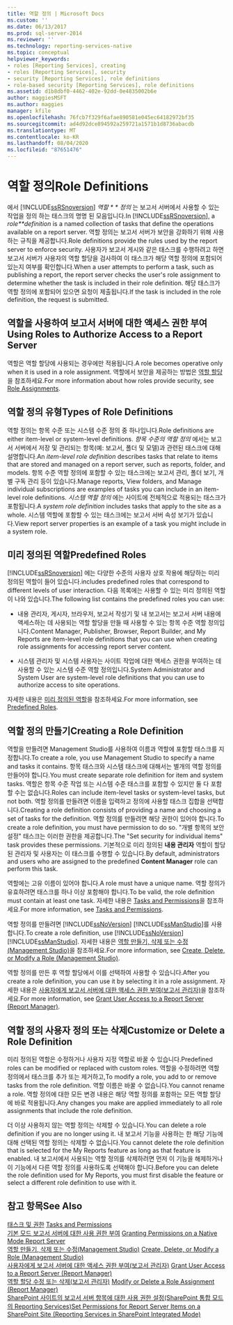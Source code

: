 ```yaml
---
title: 역할 정의 | Microsoft Docs
ms.custom: ''
ms.date: 06/13/2017
ms.prod: sql-server-2014
ms.reviewer: ''
ms.technology: reporting-services-native
ms.topic: conceptual
helpviewer_keywords:
- roles [Reporting Services], creating
- roles [Reporting Services], security
- security [Reporting Services], role definitions
- role-based security [Reporting Services], role definitions
ms.assetid: d1b8dbf0-4462-402e-92dd-0e4835002b6e
author: maggiesMSFT
ms.author: maggies
manager: kfile
ms.openlocfilehash: 76fcb7f329f6afae890581e045ec64182972bf35
ms.sourcegitcommit: ad4d92dce894592a259721a1571b1d8736abacdb
ms.translationtype: MT
ms.contentlocale: ko-KR
ms.lasthandoff: 08/04/2020
ms.locfileid: "87651476"
---
```

# <a name="role-definitions"></a><span data-ttu-id="101a1-102">역할 정의</span><span class="sxs-lookup"><span data-stu-id="101a1-102">Role Definitions</span></span>
  <span data-ttu-id="101a1-103">에서 [!INCLUDE[ssRSnoversion](../../includes/ssrsnoversion-md.md)] *역할 \* \* 정의* 는 보고서 서버에서 사용할 수 있는 작업을 정의 하는 태스크의 명명 된 모음입니다.</span><span class="sxs-lookup"><span data-stu-id="101a1-103">In [!INCLUDE[ssRSnoversion](../../includes/ssrsnoversion-md.md)], a *role\*\*definition* is a named collection of tasks that define the operations available on a report server.</span></span> <span data-ttu-id="101a1-104">역할 정의는 보고서 서버가 보안을 강화하기 위해 사용하는 규칙을 제공합니다.</span><span class="sxs-lookup"><span data-stu-id="101a1-104">Role definitions provide the rules used by the report server to enforce security.</span></span> <span data-ttu-id="101a1-105">사용자가 보고서 게시와 같은 태스크를 수행하려고 하면 보고서 서버가 사용자의 역할 할당을 검사하여 이 태스크가 해당 역할 정의에 포함되어 있는지 여부를 확인합니다.</span><span class="sxs-lookup"><span data-stu-id="101a1-105">When a user attempts to perform a task, such as publishing a report, the report server checks the user's role assignment to determine whether the task is included in their role definition.</span></span> <span data-ttu-id="101a1-106">해당 태스크가 역할 정의에 포함되어 있으면 요청이 제출됩니다.</span><span class="sxs-lookup"><span data-stu-id="101a1-106">If the task is included in the role definition, the request is submitted.</span></span>  
  
## <a name="using-roles-to-authorize-access-to-a-report-server"></a><span data-ttu-id="101a1-107">역할을 사용하여 보고서 서버에 대한 액세스 권한 부여</span><span class="sxs-lookup"><span data-stu-id="101a1-107">Using Roles to Authorize Access to a Report Server</span></span>  
 <span data-ttu-id="101a1-108">역할은 역할 할당에 사용되는 경우에만 적용됩니다.</span><span class="sxs-lookup"><span data-stu-id="101a1-108">A role becomes operative only when it is used in a role assignment.</span></span> <span data-ttu-id="101a1-109">역할에서 보안을 제공하는 방법은 [역할 할당](role-assignments.md)을 참조하세요.</span><span class="sxs-lookup"><span data-stu-id="101a1-109">For more information about how roles provide security, see [Role Assignments](role-assignments.md).</span></span>  
  
## <a name="types-of-role-definitions"></a><span data-ttu-id="101a1-110">역할 정의 유형</span><span class="sxs-lookup"><span data-stu-id="101a1-110">Types of Role Definitions</span></span>  
 <span data-ttu-id="101a1-111">역할 정의는 항목 수준 또는 시스템 수준 정의 중 하나입니다.</span><span class="sxs-lookup"><span data-stu-id="101a1-111">Role definitions are either item-level or system-level definitions.</span></span> <span data-ttu-id="101a1-112">*항목 수준의 역할 정의* 에서는 보고서 서버에서 저장 및 관리되는 항목(예: 보고서, 폴더 및 모델)과 관련된 태스크에 대해 설명합니다.</span><span class="sxs-lookup"><span data-stu-id="101a1-112">An *item-level role definition* describes tasks that relate to items that are stored and managed on a report server, such as reports, folder, and models.</span></span> <span data-ttu-id="101a1-113">항목 수준 역할 정의에 포함할 수 있는 태스크에는 보고서 관리, 폴더 보기, 개별 구독 관리 등이 있습니다.</span><span class="sxs-lookup"><span data-stu-id="101a1-113">Manage reports, View folders, and Manage individual subscriptions are examples of tasks you can include in an item-level role definitions.</span></span> <span data-ttu-id="101a1-114">*시스템 역할 정의* 에는 사이트에 전체적으로 적용되는 태스크가 포함됩니다.</span><span class="sxs-lookup"><span data-stu-id="101a1-114">A *system role definition* includes tasks that apply to the site as a whole.</span></span> <span data-ttu-id="101a1-115">시스템 역할에 포함할 수 있는 태스크에는 보고서 서버 속성 보기가 있습니다.</span><span class="sxs-lookup"><span data-stu-id="101a1-115">View report server properties is an example of a task you might include in a system role.</span></span>  
  
## <a name="predefined-roles"></a><span data-ttu-id="101a1-116">미리 정의된 역할</span><span class="sxs-lookup"><span data-stu-id="101a1-116">Predefined Roles</span></span>  
 [!INCLUDE[ssRSnoversion](../../includes/ssrsnoversion-md.md)] <span data-ttu-id="101a1-117">에는 다양한 수준의 사용자 상호 작용에 해당하는 미리 정의된 역할이 들어 있습니다.</span><span class="sxs-lookup"><span data-stu-id="101a1-117">includes predefined roles that correspond to different levels of user interaction.</span></span> <span data-ttu-id="101a1-118">다음 목록에는 사용할 수 있는 미리 정의된 역할이 나와 있습니다.</span><span class="sxs-lookup"><span data-stu-id="101a1-118">The following list contains the predefined roles you can use:</span></span>  
  
-   <span data-ttu-id="101a1-119">내용 관리자, 게시자, 브라우저, 보고서 작성기 및 내 보고서는 보고서 서버 내용에 액세스하는 데 사용되는 역할 할당을 만들 때 사용할 수 있는 항목 수준 역할 정의입니다.</span><span class="sxs-lookup"><span data-stu-id="101a1-119">Content Manager, Publisher, Browser, Report Builder, and My Reports are item-level role definitions that you can use when creating role assignments for accessing report server content.</span></span>  
  
-   <span data-ttu-id="101a1-120">시스템 관리자 및 시스템 사용자는 사이트 작업에 대한 액세스 권한을 부여하는 데 사용할 수 있는 시스템 수준 역할 정의입니다.</span><span class="sxs-lookup"><span data-stu-id="101a1-120">System Administrator and System User are system-level role definitions that you can use to authorize access to site operations.</span></span>  
  
 <span data-ttu-id="101a1-121">자세한 내용은 [미리 정의된 역할](role-definitions-predefined-roles.md)을 참조하세요.</span><span class="sxs-lookup"><span data-stu-id="101a1-121">For more information, see [Predefined Roles](role-definitions-predefined-roles.md).</span></span>  
  
## <a name="creating-a-role-definition"></a><span data-ttu-id="101a1-122">역할 정의 만들기</span><span class="sxs-lookup"><span data-stu-id="101a1-122">Creating a Role Definition</span></span>  
 <span data-ttu-id="101a1-123">역할을 만들려면 Management Studio를 사용하여 이름과 역할에 포함할 태스크를 지정합니다.</span><span class="sxs-lookup"><span data-stu-id="101a1-123">To create a role, you use Management Studio to specify a name and tasks it contains.</span></span> <span data-ttu-id="101a1-124">항목 태스크와 시스템 태스크에 대해서는 별개의 역할 정의를 만들어야 합니다.</span><span class="sxs-lookup"><span data-stu-id="101a1-124">You must create separate role definition for item and system tasks.</span></span> <span data-ttu-id="101a1-125">역할은 항목 수준 작업 또는 시스템 수준 태스크를 포함할 수 있지만 둘 다 포함할 수는 없습니다.</span><span class="sxs-lookup"><span data-stu-id="101a1-125">Roles can include item-level tasks or system-level tasks, but not both.</span></span> <span data-ttu-id="101a1-126">역할 정의를 만들려면 이름을 입력하고 정의에 사용할 태스크 집합을 선택합니다.</span><span class="sxs-lookup"><span data-stu-id="101a1-126">Creating a role definition consists of providing a name and choosing a set of tasks for the definition.</span></span> <span data-ttu-id="101a1-127">역할 정의를 만들려면 해당 권한이 있어야 합니다.</span><span class="sxs-lookup"><span data-stu-id="101a1-127">To create a role definition, you must have permission to do so.</span></span> <span data-ttu-id="101a1-128">"개별 항목의 보안 설정" 태스크는 이러한 권한을 제공합니다.</span><span class="sxs-lookup"><span data-stu-id="101a1-128">The "Set security for individual items" task provides these permissions.</span></span> <span data-ttu-id="101a1-129">기본적으로 미리 정의된 **내용 관리자** 역할이 할당된 관리자 및 사용자는 이 태스크를 수행할 수 있습니다.</span><span class="sxs-lookup"><span data-stu-id="101a1-129">By default, administrators and users who are assigned to the predefined **Content Manager** role can perform this task.</span></span>  
  
 <span data-ttu-id="101a1-130">역할에는 고유 이름이 있어야 합니다.</span><span class="sxs-lookup"><span data-stu-id="101a1-130">A role must have a unique name.</span></span> <span data-ttu-id="101a1-131">역할 정의가 유효하려면 태스크를 하나 이상 포함해야 합니다.</span><span class="sxs-lookup"><span data-stu-id="101a1-131">To be valid, the role definition must contain at least one task.</span></span> <span data-ttu-id="101a1-132">자세한 내용은 [Tasks and Permissions](tasks-and-permissions.md)을 참조하세요.</span><span class="sxs-lookup"><span data-stu-id="101a1-132">For more information, see [Tasks and Permissions](tasks-and-permissions.md).</span></span>  
  
 <span data-ttu-id="101a1-133">역할 정의를 만들려면 [!INCLUDE[ssNoVersion](../../includes/ssnoversion-md.md)] [!INCLUDE[ssManStudio](../../includes/ssmanstudio-md.md)]를 사용합니다.</span><span class="sxs-lookup"><span data-stu-id="101a1-133">To create a role definition, use [!INCLUDE[ssNoVersion](../../includes/ssnoversion-md.md)] [!INCLUDE[ssManStudio](../../includes/ssmanstudio-md.md)].</span></span> <span data-ttu-id="101a1-134">자세한 내용은 [역할 만들기, 삭제 또는 수정&#40;Management Studio&#41;](role-definitions-create-delete-or-modify.md)을 참조하세요.</span><span class="sxs-lookup"><span data-stu-id="101a1-134">For more information, see [Create, Delete, or Modify a Role &#40;Management Studio&#41;](role-definitions-create-delete-or-modify.md).</span></span>  
  
 <span data-ttu-id="101a1-135">역할 정의를 만든 후 역할 할당에서 이를 선택하여 사용할 수 있습니다.</span><span class="sxs-lookup"><span data-stu-id="101a1-135">After you create a role definition, you can use it by selecting it in a role assignment.</span></span> <span data-ttu-id="101a1-136">자세한 내용은 [사용자에게 보고서 서버에 대한 액세스 권한 부여&#40;보고서 관리자&#41;](grant-user-access-to-a-report-server.md)을 참조하세요.</span><span class="sxs-lookup"><span data-stu-id="101a1-136">For more information, see [Grant User Access to a Report Server &#40;Report Manager&#41;](grant-user-access-to-a-report-server.md).</span></span>  
  
## <a name="customize-or-delete-a-role-definition"></a><span data-ttu-id="101a1-137">역할 정의 사용자 정의 또는 삭제</span><span class="sxs-lookup"><span data-stu-id="101a1-137">Customize or Delete a Role Definition</span></span>  
 <span data-ttu-id="101a1-138">미리 정의된 역할은 수정하거나 사용자 지정 역할로 바꿀 수 있습니다.</span><span class="sxs-lookup"><span data-stu-id="101a1-138">Predefined roles can be modified or replaced with custom roles.</span></span> <span data-ttu-id="101a1-139">역할을 수정하려면 역할 정의에서 태스크를 추가 또는 제거하고,</span><span class="sxs-lookup"><span data-stu-id="101a1-139">To modify a role, you add to or remove tasks from the role definition.</span></span> <span data-ttu-id="101a1-140">역할 이름은 바꿀 수 없습니다.</span><span class="sxs-lookup"><span data-stu-id="101a1-140">You cannot rename a role.</span></span> <span data-ttu-id="101a1-141">역할 정의에 대한 모든 변경 내용은 해당 역할 정의를 포함하는 모든 역할 할당에 바로 적용됩니다.</span><span class="sxs-lookup"><span data-stu-id="101a1-141">Any changes you make are applied immediately to all role assignments that include the role definition.</span></span>  
  
 <span data-ttu-id="101a1-142">더 이상 사용하지 않는 역할 정의는 삭제할 수 있습니다.</span><span class="sxs-lookup"><span data-stu-id="101a1-142">You can delete a role definition if you are no longer using it.</span></span> <span data-ttu-id="101a1-143">내 보고서 기능을 사용하는 한 해당 기능에 대해 선택된 역할 정의는 삭제할 수 없습니다.</span><span class="sxs-lookup"><span data-stu-id="101a1-143">You cannot delete the role definition that is selected for the My Reports feature as long as that feature is enabled.</span></span> <span data-ttu-id="101a1-144">내 보고서에서 사용되는 역할 정의를 삭제하려면 먼저 이 기능을 해제하거나 이 기능에서 다른 역할 정의를 사용하도록 선택해야 합니다.</span><span class="sxs-lookup"><span data-stu-id="101a1-144">Before you can delete the role definition used for My Reports, you must first disable the feature or select a different role definition to use with it.</span></span>  
  
## <a name="see-also"></a><span data-ttu-id="101a1-145">참고 항목</span><span class="sxs-lookup"><span data-stu-id="101a1-145">See Also</span></span>  
 <span data-ttu-id="101a1-146">[태스크 및 권한](tasks-and-permissions.md) </span><span class="sxs-lookup"><span data-stu-id="101a1-146">[Tasks and Permissions](tasks-and-permissions.md) </span></span>  
 <span data-ttu-id="101a1-147">[기본 모드 보고서 서버에 대한 사용 권한 부여](granting-permissions-on-a-native-mode-report-server.md) </span><span class="sxs-lookup"><span data-stu-id="101a1-147">[Granting Permissions on a Native Mode Report Server](granting-permissions-on-a-native-mode-report-server.md) </span></span>  
 <span data-ttu-id="101a1-148">[역할 만들기, 삭제 또는 수정&#40;Management Studio&#41;](role-definitions-create-delete-or-modify.md) </span><span class="sxs-lookup"><span data-stu-id="101a1-148">[Create, Delete, or Modify a Role &#40;Management Studio&#41;](role-definitions-create-delete-or-modify.md) </span></span>  
 <span data-ttu-id="101a1-149">[사용자에게 보고서 서버에 대한 액세스 권한 부여&#40;보고서 관리자&#41;](grant-user-access-to-a-report-server.md) </span><span class="sxs-lookup"><span data-stu-id="101a1-149">[Grant User Access to a Report Server &#40;Report Manager&#41;](grant-user-access-to-a-report-server.md) </span></span>  
 <span data-ttu-id="101a1-150">[역할 할당 수정 또는 삭제&#40;보고서 관리자&#41;](role-assignments-modify-or-delete.md) </span><span class="sxs-lookup"><span data-stu-id="101a1-150">[Modify or Delete a Role Assignment &#40;Report Manager&#41;](role-assignments-modify-or-delete.md) </span></span>  
 [<span data-ttu-id="101a1-151">SharePoint 사이트의 보고서 서버 항목에 대한 사용 권한 설정&#40;SharePoint 통합 모드의 Reporting Services&#41;</span><span class="sxs-lookup"><span data-stu-id="101a1-151">Set Permissions for Report Server Items on a SharePoint Site &#40;Reporting Services in SharePoint Integrated Mode&#41;</span></span>](set-permissions-for-report-server-items-on-a-sharepoint-site.md)  
  
  
